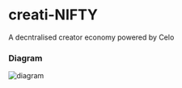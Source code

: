 # creati-NIFTY
A decntralised creator economy powered by Celo

### Diagram
![diagram](https://github.com/lopeselio/Celo-Fellowship-Week2/blob/main/src/diagram.jpg)